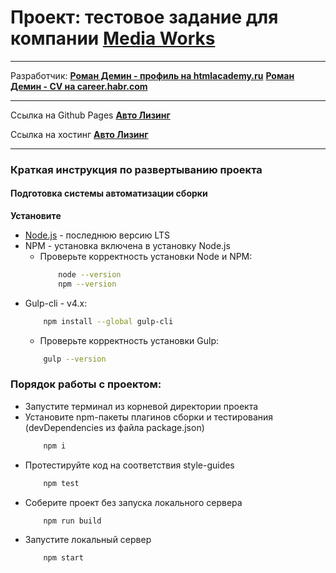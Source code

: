 # **Проект: тестовое задание для компании [Media Works](https://mworks.ru/)**

* * *
Разработчик: 
**[Роман Демин - профиль на htmlacademy.ru](https://htmlacademy.ru/profile/id219593)**
**[Роман Демин - CV на career.habr.com](https://career.habr.com/andromman)**

* * *
Ссылка на Github Pages **[Авто Лизинг](https://demindesign/autoleasing/)**

Ссылка на хостинг **[Авто Лизинг](https://demindesign/autoleasing/)**

* * *


### Краткая инструкция по развертыванию проекта

#### Подготовка системы автоматизации сборки

**Установите**
  * [Node.js](https://nodejs.org/ru/) - последнюю версию LTS
  * NPM - установка включена в установку Node.js
    * Проверьте корректность установки Node и NPM:
        ```bash
            node --version
            npm --version
        ```
  * Gulp-cli - v4.x: 
    ```bash
        npm install --global gulp-cli
    ```
    * Проверьте корректность установки Gulp:
    ```bash
        gulp --version
    ```

### Порядок работы с проектом:
* Запустите терминал из корневой директории проекта
* Установите npm-пакеты плагинов сборки и тестирования (devDependencies из файла package.json) 
  ```bash
      npm i
  ```
* Протестируйте код на соответствия style-guides
  ```bash 
      npm test
  ```
* Соберите проект без запуска локального сервера
  ```bash
      npm run build
  ```
* Запустите локальный сервер
  ```bash
      npm start
  ```
